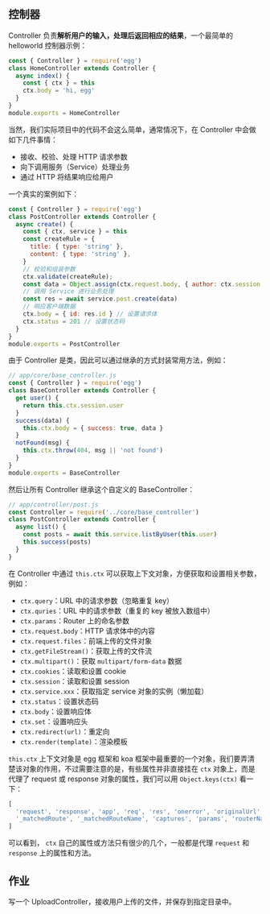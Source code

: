 ## 控制器


Controller 负责**解析用户的输入，处理后返回相应的结果**，一个最简单的 helloworld 控制器示例：


```javascript
const { Controller } = require('egg')
class HomeController extends Controller {
  async index() {
    const { ctx } = this
    ctx.body = 'hi, egg'
  }
}
module.exports = HomeController
```


当然，我们实际项目中的代码不会这么简单，通常情况下，在 Controller 中会做如下几件事情：


- 接收、校验、处理 HTTP 请求参数
- 向下调用服务（Service）处理业务
- 通过 HTTP 将结果响应给用户



一个真实的案例如下：


```javascript
const { Controller } = require('egg')
class PostController extends Controller {
  async create() {
    const { ctx, service } = this
    const createRule = {
      title: { type: 'string' },
      content: { type: 'string' },
    }
    // 校验和组装参数
    ctx.validate(createRule);
    const data = Object.assign(ctx.request.body, { author: ctx.session.userId })
    // 调用 Service 进行业务处理
    const res = await service.post.create(data)
    // 响应客户端数据
    ctx.body = { id: res.id } // 设置请求体
    ctx.status = 201 // 设置状态码
  }
}
module.exports = PostController
```


由于 Controller 是类，因此可以通过继承的方式封装常用方法，例如：


```javascript
// app/core/base_controller.js
const { Controller } = require('egg')
class BaseController extends Controller {
  get user() {
    return this.ctx.session.user
  }
  success(data) {
    this.ctx.body = { success: true, data }
  }
  notFound(msg) {
    this.ctx.throw(404, msg || 'not found')
  }
}
module.exports = BaseController
```


然后让所有 Controller 继承这个自定义的 BaseController：


```javascript
// app/controller/post.js
const Controller = require('../core/base_controller')
class PostController extends Controller {
  async list() {
    const posts = await this.service.listByUser(this.user)
    this.success(posts)
  }
}
```


在 Controller 中通过 `this.ctx` 可以获取上下文对象，方便获取和设置相关参数，例如：


- `ctx.query`：URL 中的请求参数（忽略重复 key）
- `ctx.quries`：URL 中的请求参数（重复的 key 被放入数组中）
- `ctx.params`：Router 上的命名参数
- `ctx.request.body`：HTTP 请求体中的内容
- `ctx.request.files`：前端上传的文件对象
- `ctx.getFileStream()`：获取上传的文件流
- `ctx.multipart()`：获取 `multipart/form-data` 数据
- `ctx.cookies`：读取和设置 cookie
- `ctx.session`：读取和设置 session
- `ctx.service.xxx`：获取指定 service 对象的实例（懒加载）
- `ctx.status`：设置状态码
- `ctx.body`：设置响应体
- `ctx.set`：设置响应头
- `ctx.redirect(url)`：重定向
- `ctx.render(template)`：渲染模板



`this.ctx` 上下文对象是 egg 框架和 koa 框架中最重要的一个对象，我们要弄清楚该对象的作用，不过需要注意的是，有些属性并非直接挂在 `ctx` 对象上，而是代理了 request 或 response 对象的属性，我们可以用 `Object.keys(ctx)` 看一下：


```javascript
[
  'request', 'response', 'app', 'req', 'res', 'onerror', 'originalUrl', 'starttime', 'matched',
  '_matchedRoute', '_matchedRouteName', 'captures', 'params', 'routerName', 'routerPath'
]
```


可以看到， `ctx` 自己的属性或方法只有很少的几个，一般都是代理 `request` 和 `response` 上的属性和方法。


## 作业


写一个 UploadController，接收用户上传的文件，并保存到指定目录中。
